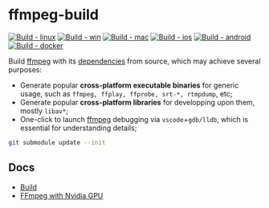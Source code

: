 # ffmpeg-build    
[![Build - linux](https://github.com/wangyoucao577/ffmpeg-build/actions/workflows/build-linux.yml/badge.svg)](https://github.com/wangyoucao577/ffmpeg-build/actions/workflows/build-linux.yml) [![Build - win](https://github.com/wangyoucao577/ffmpeg-build/actions/workflows/build-win.yml/badge.svg)](https://github.com/wangyoucao577/ffmpeg-build/actions/workflows/build-win.yml) [![Build - mac](https://github.com/wangyoucao577/ffmpeg-build/actions/workflows/build-mac.yml/badge.svg)](https://github.com/wangyoucao577/ffmpeg-build/actions/workflows/build-mac.yml) [![Build - ios](https://github.com/wangyoucao577/ffmpeg-build/actions/workflows/build-ios.yml/badge.svg)](https://github.com/wangyoucao577/ffmpeg-build/actions/workflows/build-ios.yml) [![Build - android](https://github.com/wangyoucao577/ffmpeg-build/actions/workflows/build-android.yml/badge.svg)](https://github.com/wangyoucao577/ffmpeg-build/actions/workflows/build-android.yml) [![Build - docker](https://github.com/wangyoucao577/ffmpeg-build/actions/workflows/build-docker.yml/badge.svg)](https://github.com/wangyoucao577/ffmpeg-build/actions/workflows/build-docker.yml)       

Build [ffmpeg](./ffmpeg) with its [dependencies](./third-party/) from source, which may achieve several purposes:      
- Generate popular **cross-platform executable binaries** for generic usage, such as `ffmpeg, ffplay, ffprobe, srt-*, rtmpdump`, etc;    
- Generate popular **cross-platform libraries** for developping upon them, mostly `libav*`;      
- One-click to launch [ffmpeg](./ffmpeg) debugging via `vscode`+`gdb/lldb`, which is essential for understanding details;    



```bash
git submodule update --init       
```

## Docs
- [Build](./docs/build.md)      
- [FFmpeg with Nvidia GPU](./docs/ffmpeg-with-nvidia-gpu.md)

